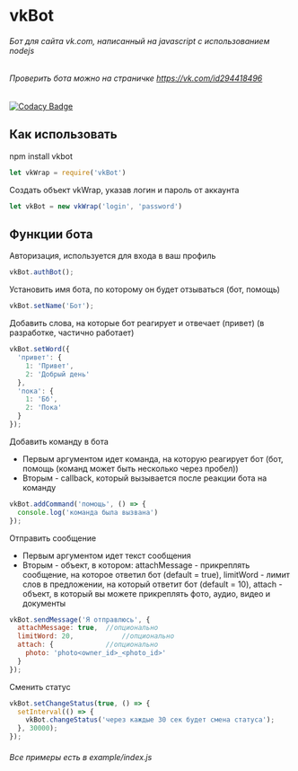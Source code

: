 # vkBot
###### Бот для сайта vk.com, написанный на javascript с использованием nodejs
###### Проверить бота можно на страничке https://vk.com/id294418496

[![Codacy Badge](https://api.codacy.com/project/badge/grade/0fc1cbc42b9b4de39e7317ad4fed21a7)](https://www.codacy.com/app/artur-irinatov/vkBot)

## Как использовать
npm install vkbot
```javascript
let vkWrap = require('vkBot')
```
Создать объект vkWrap, указав логин и пароль от аккаунта
```javascript
let vkBot = new vkWrap('login', 'password')
```

## Функции бота
Авторизация, используется для входа в ваш профиль
```javascript
vkBot.authBot();
```
Установить имя бота, по которому он будет отзываться (бот, помощь)
```javascript
vkBot.setName('Бот');
```
Добавить слова, на которые бот реагирует и отвечает (привет) (в разработке, частично работает)
```javascript
vkBot.setWord({
  'привет': {
    1: 'Привет',
    2: 'Добрый день'
  },
  'пока': {
    1: 'Бб',
    2: 'Пока'
  }
});
```
Добавить команду в бота
  * Первым аргументом идет команда, на которую реагирует бот (бот, помощь (команд может быть несколько через пробел))
  * Вторым - callback, который вызывается после реакции бота на команду
```javascript
vkBot.addCommand('помощь', () => {
  console.log('команда была вызвана')
});
```
Отправить сообщение
  * Первым аргументом идет текст сообщения
  * Вторым - объект, в котором: attachMessage - прикреплять сообщение, на которое ответил бот (default = true), limitWord - лимит слов в предложении, на который ответит бот (default = 10), attach - объект, в который вы можете прикреплять фото, аудио, видео и документы 
```javascript
vkBot.sendMessage('Я отправлюсь', {
  attachMessage: true,	//опционально
  limitWord: 20,			//опционально
  attach: {				//опционально
	photo: 'photo<owner_id>_<photo_id>'
  }
});
```
Сменить статус
```javascript
vkBot.setChangeStatus(true, () => {
  setInterval(() => {
    vkBot.changeStatus('через каждые 30 сек будет смена статуса');
  }, 30000);
});
```

###### Все примеры есть в example/index.js
